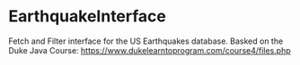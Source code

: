 # EarthquakeInterface
Fetch and Filter interface for the US Earthquakes database.
Basked on the Duke Java Course:
https://www.dukelearntoprogram.com/course4/files.php
